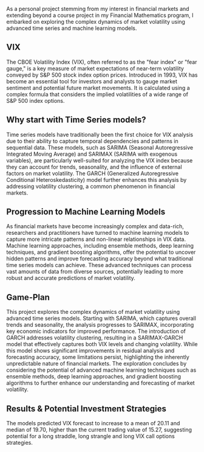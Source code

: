 As a personal project stemming from my interest in financial markets and extending beyond a course project in my Financial Mathematics program, I embarked on exploring the complex dynamics of market volatility using advanced time series and machine learning models.

## VIX
The CBOE Volatility Index (VIX), often referred to as the "fear index" or "fear gauge," is a key measure of market expectations of near-term volatility conveyed by S&P 500 stock index option prices. Introduced in 1993, VIX has become an essential tool for investors and analysts to gauge market sentiment and potential future market movements. It is calculated using a complex formula that considers the implied volatilities of a wide range of S&P 500 index options.

## Why start with Time Series models?
Time series models have traditionally been the first choice for VIX analysis due to their ability to capture temporal dependencies and patterns in sequential data. These models, such as SARIMA (Seasonal Autoregressive Integrated Moving Average) and SARIMAX (SARIMA with exogenous variables), are particularly well-suited for analyzing the VIX index because they can account for trends, seasonality, and the influence of external factors on market volatility. The GARCH (Generalized Autoregressive Conditional Heteroskedasticity) model further enhances this analysis by addressing volatility clustering, a common phenomenon in financial markets.

## Progression to Machine Learning Models
As financial markets have become increasingly complex and data-rich, researchers and practitioners have turned to machine learning models to capture more intricate patterns and non-linear relationships in VIX data. Machine learning approaches, including ensemble methods, deep learning techniques, and gradient boosting algorithms, offer the potential to uncover hidden patterns and improve forecasting accuracy beyond what traditional time series models can achieve. These advanced techniques can process vast amounts of data from diverse sources, potentially leading to more robust and accurate predictions of market volatility.

## Game-Plan
This project explores the complex dynamics of market volatility using advanced time series models. Starting with SARIMA, which captures overall trends and seasonality, the analysis progresses to SARIMAX, incorporating key economic indicators for improved performance. The introduction of GARCH addresses volatility clustering, resulting in a SARIMAX-GARCH model that effectively captures both VIX levels and changing volatility. While this model shows significant improvements in residual analysis and forecasting accuracy, some limitations persist, highlighting the inherently unpredictable nature of financial markets. The exploration concludes by considering the potential of advanced machine learning techniques such as ensemble methods, deep learning approaches, and gradient boosting algorithms to further enhance our understanding and forecasting of market volatility.

## Results & Potential Investment Strategies
The models predicted VIX forecast to increase to a mean of 20.11 and median of 19.70, higher than the current trading value of 15.27, suggesting potential for a long straddle, long strangle and long VIX call options strategies.
